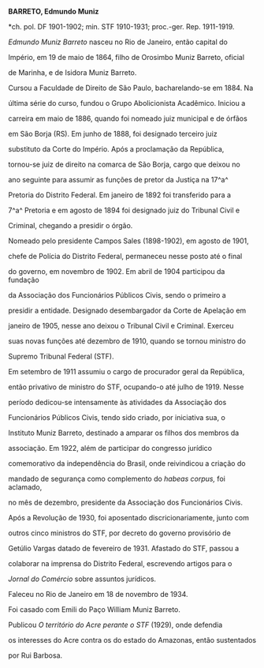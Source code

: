 **BARRETO, Edmundo Muniz**



\*ch. pol. DF 1901-1902; min. STF 1910-1931; proc.-ger. Rep. 1911-1919.



*Edmundo Muniz Barreto* nasceu no Rio de Janeiro, então capital do

Império, em 19 de maio de 1864, filho de Orosimbo Muniz Barreto, oficial

de Marinha, e de Isidora Muniz Barreto.



Cursou a Faculdade de Direito de São Paulo, bacharelando-se em 1884. Na

última série do curso, fundou o Grupo Abolicionista Acadêmico. Iniciou a

carreira em maio de 1886, quando foi nomeado juiz municipal e de órfãos

em São Borja (RS). Em junho de 1888, foi designado terceiro juiz

substituto da Corte do Império. Após a proclamação da República,

tornou-se juiz de direito na comarca de São Borja, cargo que deixou no

ano seguinte para assumir as funções de pretor da Justiça na 17^a^

Pretoria do Distrito Federal. Em janeiro de 1892 foi transferido para a

7^a^ Pretoria e em agosto de 1894 foi designado juiz do Tribunal Civil e

Criminal, chegando a presidir o órgão.



Nomeado pelo presidente Campos Sales (1898-1902), em agosto de 1901,

chefe de Polícia do Distrito Federal, permaneceu nesse posto até o final

do governo, em novembro de 1902. Em abril de 1904 participou da fundação

da Associação dos Funcionários Públicos Civis, sendo o primeiro a

presidir a entidade. Designado desembargador da Corte de Apelação em

janeiro de 1905, nesse ano deixou o Tribunal Civil e Criminal. Exerceu

suas novas funções até dezembro de 1910, quando se tornou ministro do

Supremo Tribunal Federal (STF).



Em setembro de 1911 assumiu o cargo de procurador geral da República,

então privativo de ministro do STF, ocupando-o até julho de 1919. Nesse

período dedicou-se intensamente às atividades da Associação dos

Funcionários Públicos Civis, tendo sido criado, por iniciativa sua, o

Instituto Muniz Barreto, destinado a amparar os filhos dos membros da

associação. Em 1922, além de participar do congresso jurídico

comemorativo da independência do Brasil, onde reivindicou a criação do

mandado de segurança como complemento do *habeas corpus,* foi aclamado,

no mês de dezembro, presidente da Associação dos Funcionários Civis.



Após a Revolução de 1930, foi aposentado discricionariamente, junto com

outros cinco ministros do STF, por decreto do governo provisório de

Getúlio Vargas datado de fevereiro de 1931. Afastado do STF, passou a

colaborar na imprensa do Distrito Federal, escrevendo artigos para o

*Jornal do Comércio* sobre assuntos jurídicos.



Faleceu no Rio de Janeiro em 18 de novembro de 1934.



Foi casado com Emili do Paço William Muniz Barreto.



Publicou *O* *território do Acre perante o* *STF* (1929), onde defendia

os interesses do Acre contra os do estado do Amazonas, então sustentados

por Rui Barbosa.



